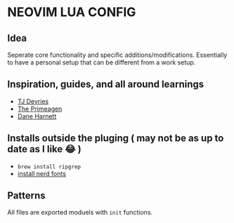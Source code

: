 # NEOVIM LUA CONFIG

## Idea
Seperate core functionality and specific additions/modifications. Essentially to have a personal setup that can be different from a work setup.

## Inspiration, guides, and all around learnings
- [TJ Devries](https://github.com/tjdevries)
- [The Primeagen](https://github.com/ThePrimeagen)
- [Dane Harnett](https://github.com/dane-harnett)


## Installs outside the pluging ( may not be as up to date as I like :joy: )
- `brew install ripgrep`
-  [install nerd fonts](https://gist.github.com/davidteren/898f2dcccd42d9f8680ec69a3a5d350e)



## Patterns

All files are exported moduels with `init` functions.

